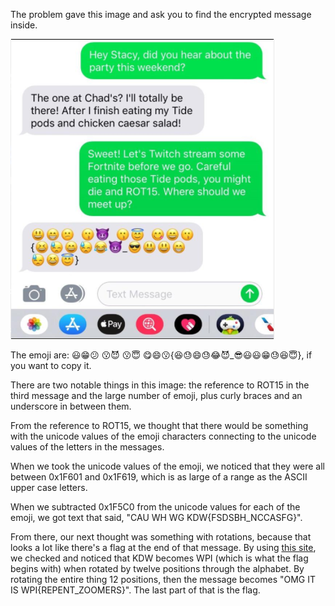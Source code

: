 The problem gave this image and ask you to find the encrypted message inside.

![Image](phonecap.png)

The emoji are: 😃😁😕 😗😈 😗😇 😋😄😗{😆😓😄😓😂😈\_😎😃😃😁😓😆😇}, if you
want to copy it.

There are two notable things in this image: the reference to ROT15 in the third
message and the large number of emoji, plus curly braces and an underscore in
between them.

From the reference to ROT15, we thought that there would be something with
the unicode values of the emoji characters connecting to the unicode values
of the letters in the messages.

When we took the unicode values of the emoji, we noticed that they were all
between 0x1F601 and 0x1F619, which is as large of a range as the ASCII upper
case letters.

When we subtracted 0x1F5C0 from the unicode values for each of the emoji, we
got text that said, "CAU WH WG KDW{FSDSBH\_NCCASFG}".

From there, our next thought was something with rotations, because that looks
a lot like there's a flag at the end of that message. By using
[this site](http://rumkin.com/tools/cipher/caesar.php), we checked and noticed
that KDW becomes WPI (which is what the flag begins with) when rotated by
twelve positions through the alphabet. By rotating the entire thing 12 positions,
then the message becomes "OMG IT IS WPI{REPENT\_ZOOMERS}". The last part of that
is the flag.

